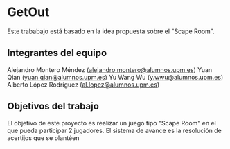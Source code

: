 # GetOut

Este trababajo está basado en la idea propuesta sobre el "Scape Room".

## Integrantes del equipo

Alejandro Montero Méndez (alejandro.montero@alumnos.upm.es)
Yuan Qian (yuan.qian@alumnos.upm.es)
Yu Wang Wu (y.wwu@alumnos.upm.es)
Alberto López Rodríguez (al.lopez@alumnos.upm.es)

## Objetivos del trabajo

El objetivo de este proyecto es realizar un juego tipo "Scape Room" en el que pueda participar 2 jugadores. 
El sistema de avance es la resolución de acertijos que se plantéen 
